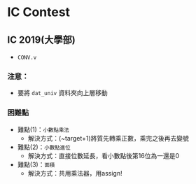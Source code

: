 # IC Contest
## IC 2019(大學部) 
- `CONV.v`
### 注意：
- 要將 `dat_univ` 資料夾向上層移動
### 困難點
- 難點(1)：`小數點乘法`
  - 解決方式：(~target+1)將質先轉乘正數，乘完之後再去變號
- 難點(2)：`小數點進位`
  - 解決方式：直接位數延長，看小數點後第16位為一還是0
- 難點(3)：`面積`
  - 解決方式：共用乘法器，用assign!
